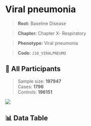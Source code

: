 # Viral pneumonia

> **Root:** Baseline Disease  

> **Chapter:** Chapter X- Respiratory  

> **Phenotype:** Viral pneumonia  

> **Code:** `J10_VIRALPNEUMO`

## 🧪 All Participants  
> Sample size: **197947**  
> Cases: **1796**  
> Controls: **196151**
<img src="/Sensitive/Figures/ALL/Incidence/J10_VIRALPNEUMO.png"/>

## 📊 Data Table
<CsvTableMRF src="/Sensitive/Data/ALL/Incidence/COX_J10_VIRALPNEUMO.csv"/>

